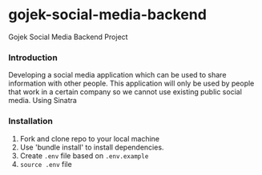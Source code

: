 # gojek-social-media-backend
Gojek Social Media Backend Project

### Introduction

Developing a social media application which can be used to share information with other people. This application will only be used by people that work in a certain company so we cannot use existing public social media. Using Sinatra

### Installation

1. Fork and clone repo to your local machine
2. Use 'bundle install' to install dependencies.
3. Create `.env` file based on `.env.example`
4. `source .env` file